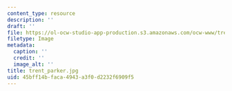 ```yaml
---
content_type: resource
description: ''
draft: ''
file: https://ol-ocw-studio-app-production.s3.amazonaws.com/ocw-www/trent_parker.jpg
filetype: Image
metadata:
  caption: ''
  credit: ''
  image_alt: ''
title: trent_parker.jpg
uid: 45bff14b-faca-4943-a3f0-d2232f6909f5
---
```

